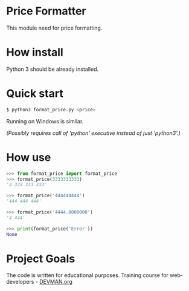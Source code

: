 # Price Formatter

This module need for price formatting.

# How install 
Python 3 should be already installed.

# Quick start

```bash
$ python3 format_price.py <price>
```
Running on Windows is similar.

*(Possibly requires call of 'python' executive instead of just 'python3'.)*

# How use
```python
>>> from format_price import format_price 
>>> format_price(3333333333)
'3 333 333 333'

>>> format_price('444444444')
'444 444 444'

>>> format_price('4444.0000000')
'4 444'

>>> print(format_price('Error'))
None
```
# Project Goals

The code is written for educational purposes. Training course for web-developers - [DEVMAN.org](https://devman.org)

